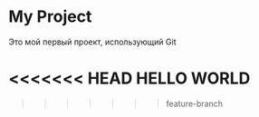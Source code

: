 # My Project
Это мой первый проект, использующий Git

<<<<<<< HEAD
HELLO WORLD
=======
>>>>>>> feature-branch
